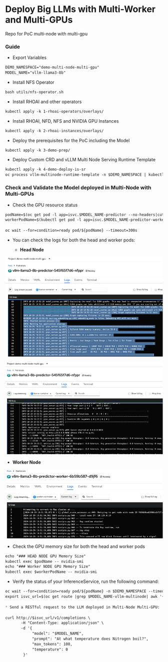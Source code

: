 # Deploy Big LLMs with Multi-Worker and Multi-GPUs

Repo for PoC multi-node with multi-gpu

### Guide

* Export Variables

```md
DEMO_NAMESPACE="demo-multi-node-multi-gpu"
MODEL_NAME="vllm-llama3-8b"
```

* Install NFS Operator

```md
bash utils/nfs-operator.sh
```

* Install RHOAI and other operators

```md
kubectl apply -k 1-rhoai-operators/overlays/
```

* Install RHOAI, NFD, NFS and NVIDIA GPU Instances 

```md
kubectl apply -k 2-rhoai-instances/overlays/
```

* Deploy the prerequisites for the PoC including the Model

```md
kubectl apply -k 3-demo-prep/
```

* Deploy Custom CRD and vLLM Multi Node Serving Runtime Template

```md
kubectl apply -k 4-demo-deploy-is-sr
oc process vllm-multinode-runtime-template -n $DEMO_NAMESPACE | kubectl apply -n $DEMO_NAMESPACE -f -  
```

### Check and Validate the Model deployed in Multi-Node with Multi-GPUs

* Check the GPU resource status

```md
podName=$(oc get pod -l app=isvc.$MODEL_NAME-predictor --no-headers|cut -d' ' -f1)
workerPodName=$(kubectl get pod -l app=isvc.$MODEL_NAME-predictor-worker --no-headers|cut -d' ' -f1)

oc wait --for=condition=ready pod/${podName} --timeout=300s
```

* You can check the logs for both the head and worker pods:

    - **Head Node**

![head pod](./docs/image1.png)

![head pod](./docs/image2.png)

 - **Worker Node**

![worker pod](./docs/image3.png)

*  Check the GPU memory size for both the head and worker pods

```md
echo "### HEAD NODE GPU Memory Size"
kubectl exec $podName -- nvidia-smi
echo "### Worker NODE GPU Memory Size"
kubectl exec $workerPodName -- nvidia-smi
```

* Verify the status of your InferenceService, run the following command:

```md
oc wait --for=condition=ready pod/${podName} -n $DEMO_NAMESPACE --timeout=300s
export isvc_url=$(oc get route |grep $MODEL_NAME-vllm-multinode| awk '{print $2}')

* Send a RESTful request to the LLM deployed in Multi-Node Multi-GPU:

curl http://$isvc_url/v1/completions \
       -H "Content-Type: application/json" \
       -d '{
            "model": "$MODEL_NAME",
            "prompt": "At what temperature does Nitrogen boil?",
            "max_tokens": 100,
            "temperature": 0
        }'

```